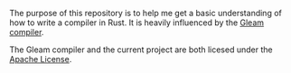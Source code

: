 The purpose of this repository is to help me get a basic understanding
of how to write a compiler in Rust. It is heavily influenced by the
[Gleam compiler](https://github.com/gleam-lang/gleam).

The Gleam compiler and the current project are both licesed under the
[Apache
License](https://github.com/gleam-lang/gleam/blob/main/LICENCE).
